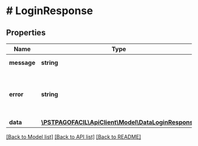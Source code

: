 # # LoginResponse

## Properties

Name | Type | Description | Notes
------------ | ------------- | ------------- | -------------
**message** | **string** | Mensaje de respuesta | [optional] 
**error** | **string** | Retorna la lista de errores en caso de existir alguno | [optional] 
**data** | [**\PSTPAGOFACIL\ApiClient\Model\DataLoginResponse**](DataLoginResponse.md) |  | [optional] 

[[Back to Model list]](../../README.md#documentation-for-models) [[Back to API list]](../../README.md#documentation-for-api-endpoints) [[Back to README]](../../README.md)


